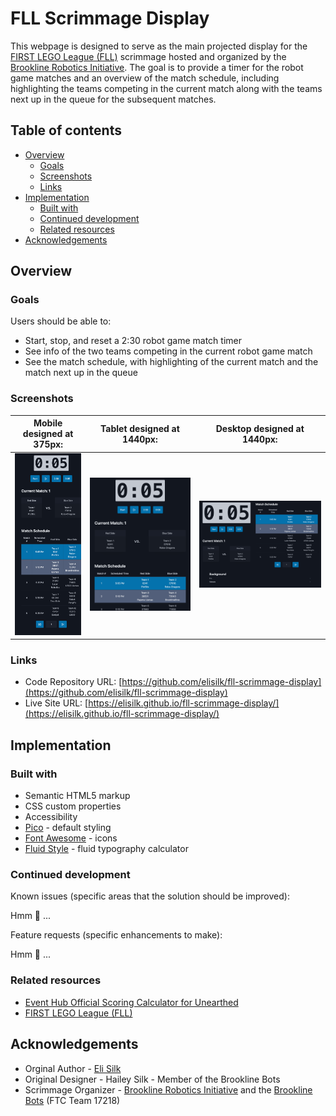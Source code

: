 # FLL Scrimmage Display

This webpage is designed to serve as the main projected display for the [FIRST LEGO League (FLL)](https://www.firstlegoleague.org/) scrimmage hosted and organized by the [Brookline Robotics Initiative](https://www.brooklinerobotics.org/). The goal is to provide a timer for the robot game matches and an overview of the match schedule, including highlighting the teams competing in the current match along with the teams next up in the queue for the subsequent matches.

## Table of contents

- [Overview](#overview)
  - [Goals](#goals)
  - [Screenshots](#screenshots)
  - [Links](#links)
- [Implementation](#implementation)
  - [Built with](#built-with)
  - [Continued development](#continued-development)
  - [Related resources](#related-resources)
- [Acknowledgements](#acknowledgements)

## Overview

### Goals

Users should be able to:

- Start, stop, and reset a 2:30 robot game match timer
- See info of the two teams competing in the current robot game match
- See the match schedule, with highlighting of the current match and the match next up in the queue

### Screenshots

|        Mobile designed at 375px:         |        Tablet designed at 1440px:        | Desktop designed at 1440px:               |
| :--------------------------------------: | :--------------------------------------: | ----------------------------------------- |
| ![](./screenshots/screenshot-mobile.png) | ![](./screenshots/screenshot-tablet.png) | ![](./screenshots/screenshot-desktop.png) |

### Links

- Code Repository URL: [https://github.com/elisilk/fll-scrimmage-display](https://github.com/elisilk/fll-scrimmage-display)
- Live Site URL: [https://elisilk.github.io/fll-scrimmage-display/](https://elisilk.github.io/fll-scrimmage-display/)

## Implementation

### Built with

- Semantic HTML5 markup
- CSS custom properties
- Accessibility
- [Pico](https://picocss.com/) - default styling
- [Font Awesome](https://fontawesome.com/) - icons
- [Fluid Style](https://fluid.style/) - fluid typography calculator

### Continued development

Known issues (specific areas that the solution should be improved):

Hmm 🤔 ...

Feature requests (specific enhancements to make):

Hmm 🤔 ...

### Related resources

- [Event Hub Official Scoring Calculator for Unearthed](https://eventhub.firstinspires.org/scoresheet)
- [FIRST LEGO League (FLL)](https://www.firstlegoleague.org/)

## Acknowledgements

- Orginal Author - [Eli Silk](https://github.com/elisilk)
- Original Designer - Hailey Silk - Member of the Brookline Bots
- Scrimmage Organizer - [Brookline Robotics Initiative](https://www.brooklinerobotics.org/) and the [Brookline Bots](https://brooklinebots.org/) (FTC Team 17218)
